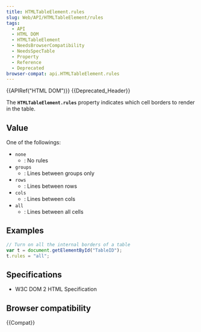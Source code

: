 ```yaml
---
title: HTMLTableElement.rules
slug: Web/API/HTMLTableElement/rules
tags:
  - API
  - HTML DOM
  - HTMLTableElement
  - NeedsBrowserCompatibility
  - NeedsSpecTable
  - Property
  - Reference
  - Deprecated
browser-compat: api.HTMLTableElement.rules
---
```

{{APIRef("HTML DOM")}} {{Deprecated_Header}}

The **`HTMLTableElement.rules`** property indicates which cell
borders to render in the table.

## Value

One of the followings:

- `none`
  - : No rules
- `groups`
  - : Lines between groups only
- `rows`
  - : Lines between rows
- `cols`
  - : Lines between cols
- `all`
  - : Lines between all cells

## Examples

```js
// Turn on all the internal borders of a table
var t = document.getElementById("TableID");
t.rules = "all";
```

## Specifications

- W3C DOM 2 HTML Specification

## Browser compatibility

{{Compat}}
